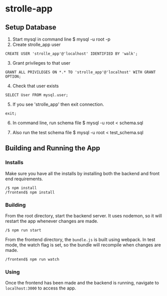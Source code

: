 # strolle-app

## Setup Database
1. Start mysql in command line
$ mysql -u root -p
2. Create strolle_app user
```{mysql}
CREATE USER 'strolle_app'@'localhost' IDENTIFIED BY 'walk';
```
3. Grant privileges to that user
```{mysql}
GRANT ALL PRIVILEGES ON *.* TO 'strolle_app'@'localhost' WITH GRANT OPTION;
```
4. Check that user exists
```{mysql}
SELECT User FROM mysql.user;
```
5. If you see 'strolle_app' then exit connection.
```{mysql}
exit;
```
6. In command line, run schema file
$ mysql -u root < schema.sql

7. Also run the test schema file
$ mysql -u root < test_schema.sql


## Building and Running the App
### Installs
Make sure you have all the installs by installing both the backend and front end requirements.
```
/$ npm install
/frontend$ npm install
```
### Building
From the root directory, start the backend server. It uses nodemon, so it will restart the app whenever changes are made.
```
/$ npm run start
```
From the frontend directory, the `bundle.js` is built using webpack. In test mode, the watch flag is set, so the bundle will recompile when changes are made.
```
/frontend$ npm run watch
```
### Using
Once the frontend has been made and the backend is running, navigate to `localhost:3000` to access the app.
